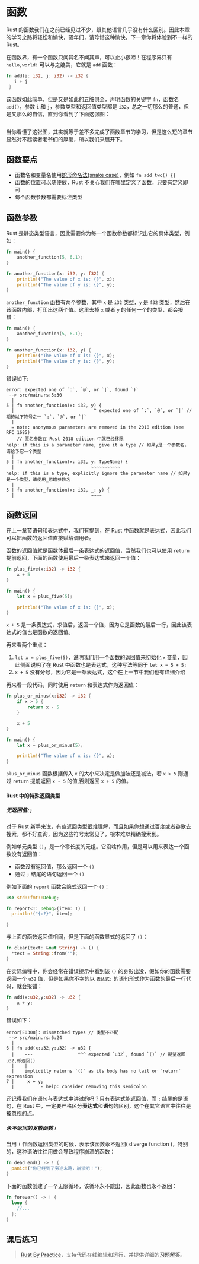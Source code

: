 # 函数

Rust 的函数我们在之前已经见过不少，跟其他语言几乎没有什么区别。因此本章的学习之路将轻松和愉快，骚年们，请珍惜这种愉快，下一章你将体验到不一样的 Rust。

在函数界，有一个函数只闻其名不闻其声，可以止小孩啼！在程序界只有 `hello,world!` 可以与之媲美，它就是 `add` 函数：

```rust
fn add(i: i32, j: i32) -> i32 {
   i + j
 }
```

该函数如此简单，但是又是如此的五脏俱全，声明函数的关键字 `fn`，函数名 `add()`，参数 `i` 和 `j`，参数类型和返回值类型都是 `i32`，总之一切那么的普通，但是又那么的自信，直到你看到了下面这张图：

<img alt="" src="https://pic2.zhimg.com/80/v2-54b3a6d435d2482243edc4be9ab98153_1440w.png" class="center"  />

当你看懂了这张图，其实就等于差不多完成了函数章节的学习，但是这么短的章节显然对不起读者老爷们的厚爱，所以我们来展开下。

## 函数要点

- 函数名和变量名使用[蛇形命名法(snake case)](https://course.rs/practice/naming.html)，例如 `fn add_two() {}`
- 函数的位置可以随便放，Rust 不关心我们在哪里定义了函数，只要有定义即可
- 每个函数参数都需要标注类型

## 函数参数

Rust 是静态类型语言，因此需要你为每一个函数参数都标识出它的具体类型，例如：

```rust
fn main() {
    another_function(5, 6.1);
}

fn another_function(x: i32, y: f32) {
    println!("The value of x is: {}", x);
    println!("The value of y is: {}", y);
}
```

`another_function` 函数有两个参数，其中 `x` 是 `i32` 类型，`y` 是 `f32` 类型，然后在该函数内部，打印出这两个值。这里去掉 `x` 或者 `y` 的任何一个的类型，都会报错：

```rust
fn main() {
    another_function(5, 6.1);
}

fn another_function(x: i32, y) {
    println!("The value of x is: {}", x);
    println!("The value of y is: {}", y);
}
```

错误如下:

```console
error: expected one of `:`, `@`, or `|`, found `)`
 --> src/main.rs:5:30
  |
5 | fn another_function(x: i32, y) {
  |                              ^ expected one of `:`, `@`, or `|` // 期待以下符号之一 `:`, `@`, or `|`
  |
  = note: anonymous parameters are removed in the 2018 edition (see RFC 1685)
    // 匿名参数在 Rust 2018 edition 中就已经移除
help: if this is a parameter name, give it a type // 如果y是一个参数名，请给予它一个类型
  |
5 | fn another_function(x: i32, y: TypeName) {
  |                             ~~~~~~~~~~~
help: if this is a type, explicitly ignore the parameter name // 如果y是一个类型，请使用_忽略参数名
  |
5 | fn another_function(x: i32, _: y) {
  |                             ~~~~
```

## 函数返回

在上一章节语句和表达式中，我们有提到，在 Rust 中函数就是表达式，因此我们可以把函数的返回值直接赋给调用者。

函数的返回值就是函数体最后一条表达式的返回值，当然我们也可以使用 `return` 提前返回，下面的函数使用最后一条表达式来返回一个值：

```rust
fn plus_five(x:i32) -> i32 {
    x + 5
}

fn main() {
    let x = plus_five(5);

    println!("The value of x is: {}", x);
}
```

`x + 5` 是一条表达式，求值后，返回一个值，因为它是函数的最后一行，因此该表达式的值也是函数的返回值。

再来看两个重点：

1. `let x = plus_five(5)`，说明我们用一个函数的返回值来初始化 `x` 变量，因此侧面说明了在 Rust 中函数也是表达式，这种写法等同于 `let x = 5 + 5;`
2. `x + 5` 没有分号，因为它是一条表达式，这个在上一节中我们也有详细介绍

再来看一段代码，同时使用 `return` 和表达式作为返回值：

```rust
fn plus_or_minus(x:i32) -> i32 {
    if x > 5 {
        return x - 5
    }

    x + 5
}

fn main() {
    let x = plus_or_minus(5);

    println!("The value of x is: {}", x);
}
```

`plus_or_minus` 函数根据传入 `x` 的大小来决定是做加法还是减法，若 `x > 5` 则通过 `return` 提前返回 `x - 5` 的值,否则返回 `x + 5` 的值。

#### Rust 中的特殊返回类型

##### 无返回值`()`

对于 Rust 新手来说，有些返回类型很难理解，而且如果你想通过百度或者谷歌去搜索，都不好查询，因为这些符号太常见了，根本难以精确搜索到。

例如单元类型 `()`，是一个零长度的元组。它没啥作用，但是可以用来表达一个函数没有返回值：

- 函数没有返回值，那么返回一个 `()`
- 通过 `;` 结尾的语句返回一个 `()`

例如下面的 `report` 函数会隐式返回一个 `()`：

```rust
use std::fmt::Debug;

fn report<T: Debug>(item: T) {
  println!("{:?}", item);

}
```

与上面的函数返回值相同，但是下面的函数显式的返回了 `()`：

```rust
fn clear(text: &mut String) -> () {
  *text = String::from("");
}
```

在实际编程中，你会经常在错误提示中看到该 `()` 的身影出没，假如你的函数需要返回一个 `u32` 值，但是如果你不幸的以 `表达式;` 的语句形式作为函数的最后一行代码，就会报错：

```rust
fn add(x:u32,y:u32) -> u32 {
    x + y;
}
```

错误如下：

```console
error[E0308]: mismatched types // 类型不匹配
 --> src/main.rs:6:24
  |
6 | fn add(x:u32,y:u32) -> u32 {
  |    ---                 ^^^ expected `u32`, found `()` // 期望返回u32,却返回()
  |    |
  |    implicitly returns `()` as its body has no tail or `return` expression
7 |     x + y;
  |          - help: consider removing this semicolon
```

还记得我们在[语句与表达式](https://course.rs/basic/base-type/statement-expression.html)中讲过的吗？只有表达式能返回值，而 `;` 结尾的是语句，在 Rust 中，一定要严格区分**表达式**和**语句**的区别，这个在其它语言中往往是被忽视的点。

##### 永不返回的发散函数 `!`

当用 `!` 作函数返回类型的时候，表示该函数永不返回( diverge function )，特别的，这种语法往往用做会导致程序崩溃的函数：

```rust
fn dead_end() -> ! {
  panic!("你已经到了穷途末路，崩溃吧！");
}
```

下面的函数创建了一个无限循环，该循环永不跳出，因此函数也永不返回：

```rust
fn forever() -> ! {
  loop {
    //...
  };
}
```

## 课后练习

> [Rust By Practice](https://practice-zh.course.rs/basic-types/functions.html)，支持代码在线编辑和运行，并提供详细的[习题解答](https://github.com/sunface/rust-by-practice/blob/master/solutions/basic-types/functions.md)。
